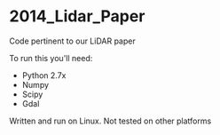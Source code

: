 2014_Lidar_Paper
================

Code pertinent to our LiDAR paper

To run this you'll need:
  - Python 2.7x
  - Numpy
  - Scipy
  - Gdal

Written and run on Linux. Not tested on other platforms
